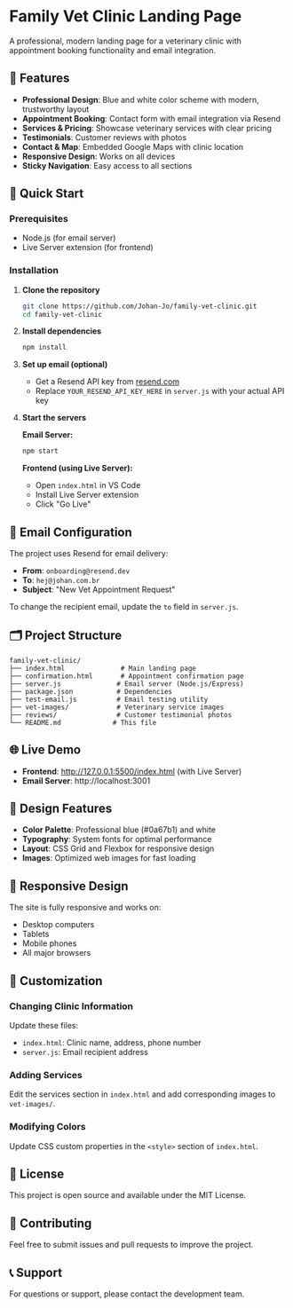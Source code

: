 # Family Vet Clinic Landing Page

A professional, modern landing page for a veterinary clinic with appointment booking functionality and email integration.

## 🏥 Features

- **Professional Design**: Blue and white color scheme with modern, trustworthy layout
- **Appointment Booking**: Contact form with email integration via Resend
- **Services & Pricing**: Showcase veterinary services with clear pricing
- **Testimonials**: Customer reviews with photos
- **Contact & Map**: Embedded Google Maps with clinic location
- **Responsive Design**: Works on all devices
- **Sticky Navigation**: Easy access to all sections

## 🚀 Quick Start

### Prerequisites
- Node.js (for email server)
- Live Server extension (for frontend)

### Installation

1. **Clone the repository**
   ```bash
   git clone https://github.com/Johan-Jo/family-vet-clinic.git
   cd family-vet-clinic
   ```

2. **Install dependencies**
   ```bash
   npm install
   ```

3. **Set up email (optional)**
   - Get a Resend API key from [resend.com](https://resend.com)
   - Replace `YOUR_RESEND_API_KEY_HERE` in `server.js` with your actual API key

4. **Start the servers**

   **Email Server:**
   ```bash
   npm start
   ```

   **Frontend (using Live Server):**
   - Open `index.html` in VS Code
   - Install Live Server extension
   - Click "Go Live"

## 📧 Email Configuration

The project uses Resend for email delivery:

- **From**: `onboarding@resend.dev`
- **To**: `hej@johan.com.br`
- **Subject**: "New Vet Appointment Request"

To change the recipient email, update the `to` field in `server.js`.

## 🗂️ Project Structure

```
family-vet-clinic/
├── index.html              # Main landing page
├── confirmation.html       # Appointment confirmation page
├── server.js              # Email server (Node.js/Express)
├── package.json           # Dependencies
├── test-email.js          # Email testing utility
├── vet-images/            # Veterinary service images
├── reviews/               # Customer testimonial photos
└── README.md             # This file
```

## 🌐 Live Demo

- **Frontend**: http://127.0.0.1:5500/index.html (with Live Server)
- **Email Server**: http://localhost:3001

## 🎨 Design Features

- **Color Palette**: Professional blue (#0a67b1) and white
- **Typography**: System fonts for optimal performance
- **Layout**: CSS Grid and Flexbox for responsive design
- **Images**: Optimized web images for fast loading

## 📱 Responsive Design

The site is fully responsive and works on:
- Desktop computers
- Tablets
- Mobile phones
- All major browsers

## 🔧 Customization

### Changing Clinic Information
Update these files:
- `index.html`: Clinic name, address, phone number
- `server.js`: Email recipient address

### Adding Services
Edit the services section in `index.html` and add corresponding images to `vet-images/`.

### Modifying Colors
Update CSS custom properties in the `<style>` section of `index.html`.

## 📄 License

This project is open source and available under the MIT License.

## 🤝 Contributing

Feel free to submit issues and pull requests to improve the project.

## 📞 Support

For questions or support, please contact the development team.